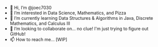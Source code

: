 - 👋 Hi, I’m @joec7030
- 👀 I’m interested in Data Science, Mathematics, and Pizza
- 🌱 I’m currently learning Data Structures & Algorithms in Java, Discrete Mathematics, and Calculus III
- 💞️ I’m looking to collaborate on... no clue! I'm just trying to figure out GitHub!
- 📫 How to reach me... [WIP]

<!---
joec7030/joec7030 is a ✨ special ✨ repository because its `README.md` (this file) appears on your GitHub profile.
You can click the Preview link to take a look at your changes.
--->
